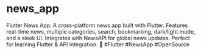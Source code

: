 # news_app
Flutter News App: A cross-platform news app built with Flutter. Features real-time news, multiple categories, search, bookmarking, dark/light mode, and a sleek UI. Integrates with NewsAPI for global news updates. Perfect for learning Flutter &amp; API integration. 📰 #Flutter #NewsApp #OpenSource
